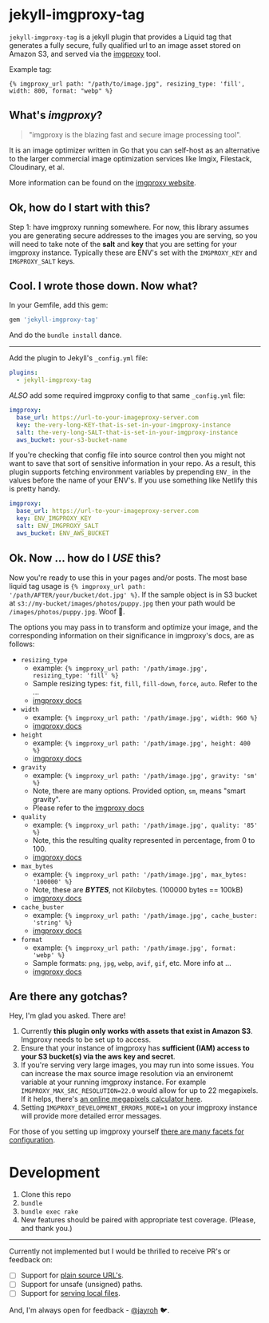 jekyll-imgproxy-tag
===================

`jekyll-imgproxy-tag` is a jekyll plugin that provides a Liquid tag that
generates a fully secure, fully qualified url to an image asset stored on Amazon S3, and served via the [imgproxy] tool.

Example tag:

```
{% imgproxy_url path: "/path/to/image.jpg", resizing_type: 'fill', width: 800, format: "webp" %}
```

[imgproxy]: https://imgproxy.net/

What's *imgproxy*?
------------------

> "imgproxy is the blazing fast and secure image processing tool".

It is an image optimizer written in Go that you can self-host as an alternative
to the larger commercial image optimization services like Imgix, Filestack,
Cloudinary, et al.

More information can be found on the [imgproxy website].

[imgproxy website]: https://www.imgproxy.net/

Ok, how do I start with this?
-----------------------------

Step 1: have imgproxy running somewhere. For now, this library assumes you are generating
secure addresses to the images you are serving, so you will need to take note of the **salt**
and **key** that you are setting for your imgproxy instance. Typically these are ENV's set
with the `IMGPROXY_KEY` and `IMGPROXY_SALT` keys.

Cool. I wrote those down. Now what?
-----------------------------------

In your Gemfile, add this gem:

```ruby
gem 'jekyll-imgproxy-tag'
```

And do the `bundle install` dance.

***

Add the plugin to Jekyll's `_config.yml` file:

```yaml
plugins:
  - jekyll-imgproxy-tag
```

*ALSO* add some required imgproxy config to that same `_config.yml` file:

```yaml
imgproxy:
  base_url: https://url-to-your-imageproxy-server.com
  key: the-very-long-KEY-that-is-set-in-your-imgproxy-instance
  salt: the-very-long-SALT-that-is-set-in-your-imgproxy-instance
  aws_bucket: your-s3-bucket-name
```

If you're checking that config file into source control then you might not want
to save that sort of sensitive information in your repo. As a result, this plugin
supports fetching environment variables by prepending `ENV_` in the values before
the name of your ENV's. If you use something like Netlify this is pretty handy.

```yaml
imgproxy:
  base_url: https://url-to-your-imageproxy-server.com
  key: ENV_IMGPROXY_KEY
  salt: ENV_IMGPROXY_SALT
  aws_bucket: ENV_AWS_BUCKET
```

Ok. Now ... how do I *USE* this?
--------------------------------

Now you're ready to use this in your pages and/or posts. The most base liquid
tag usage is `{% imgproxy_url path: '/path/AFTER/your/bucket/dot.jpg' %}`. If
the sample object is in S3 bucket at `s3://my-bucket/images/photos/puppy.jpg`
then your path would be `/images/photos/puppy.jpg`. Woof 🐶.

The options you may pass in to transform and optimize your image, and the
corresponding information on their significance in imgproxy's docs, are as
follows:

* `resizing_type`
  * example: `{% imgproxy_url path: '/path/image.jpg', resizing_type: 'fill' %}`
  * Sample resizing types: `fit`, `fill`, `fill-down`, `force`, `auto`. Refer to the ...
  * [imgproxy docs](https://docs.imgproxy.net/generating_the_url?id=resizing-type)
* `width`
  * example: `{% imgproxy_url path: '/path/image.jpg', width: 960 %}`
  * [imgproxy docs](https://docs.imgproxy.net/generating_the_url?id=width)
* `height`
  * example: `{% imgproxy_url path: '/path/image.jpg', height: 400 %}`
  * [imgproxy docs](https://docs.imgproxy.net/generating_the_url?id=height)
* `gravity`
  * example: `{% imgproxy_url path: '/path/image.jpg', gravity: 'sm' %}`
  * Note, there are many options. Provided option, `sm`, means "smart gravity".
  * Please refer to the [imgproxy docs](https://docs.imgproxy.net/generating_the_url?id=gravity)
* `quality`
  * example: `{% imgproxy_url path: '/path/image.jpg', quality: '85' %}`
  * Note, this the resulting quality represented in percentage, from 0 to 100.
  * [imgproxy docs](https://docs.imgproxy.net/generating_the_url?id=quality)
* `max_bytes`
  * example: `{% imgproxy_url path: '/path/image.jpg', max_bytes: '100000' %}`
  * Note, these are ***BYTES***, not Kilobytes. (100000 bytes == 100kB)
  * [imgproxy docs](https://docs.imgproxy.net/generating_the_url?id=max-bytes)
* `cache_buster`
  * example: `{% imgproxy_url path: '/path/image.jpg', cache_buster: 'string' %}`
  * [imgproxy docs](https://docs.imgproxy.net/generating_the_url?id=cache-buster)
* `format`
  * example: `{% imgproxy_url path: '/path/image.jpg', format: 'webp' %}`
  * Sample formats: `png`, `jpg`, `webp`, `avif`, `gif`, etc. More info at ...
  * [imgproxy docs](https://docs.imgproxy.net/generating_the_url?id=format)


Are there any gotchas?
----------------------

Hey, I'm glad you asked. There are!

1. Currently **this plugin only works with assets that exist in Amazon S3**. Imgproxy needs to be set up to access.
2. Ensure that your instance of imgproxy has **sufficient (IAM) access to your S3 bucket(s) via the aws key and secret**.
3. If you're serving very large images, you may run into some issues. You can increase the max source image resolution via an environemt variable at your running imgproxy instance. For example `IMGPROXY_MAX_SRC_RESOLUTION=22.0` would allow for up to 22 megapixels. If it helps, there's [an online megapixels calculator here](https://toolstud.io/photo/megapixel.php?compare=video&calculate=uncompressed&width=1920&height=1080).
4. Setting `IMGPROXY_DEVELOPMENT_ERRORS_MODE=1` on your imgproxy instance will provide more detailed error messages.

For those of you setting up imgproxy yourself [there are many facets for configuration](https://github.com/imgproxy/imgproxy/blob/master/docs/configuration.md).


Development
===========

1. Clone this repo
2. `bundle`
3. `bundle exec rake`
4. New features should be paired with appropriate test coverage. (Please, and thank you.)

*** 

Currently not implemented but I would be thrilled to receive PR's or feedback on:

- [ ] Support for [plain source URL's](https://docs.imgproxy.net/generating_the_url?id=plain).
- [ ] Support for unsafe (unsigned) paths.
- [ ] Support for [serving local files](https://docs.imgproxy.net/serving_local_files?id=serving-local-files).

And, I'm always open for feedback - [@jayroh](https://twitter.com/jayroh) 🐦.
